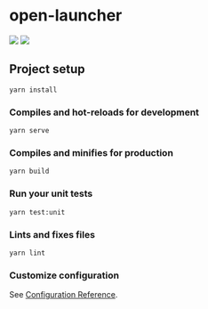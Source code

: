 # open-launcher

<a href="https://codeclimate.com/github/sirussu/open-launcher/maintainability"><img src="https://api.codeclimate.com/v1/badges/4556a1baef9d1ac9d8a8/maintainability" /></a>
<a href="https://codeclimate.com/github/sirussu/open-launcher/test_coverage"><img src="https://api.codeclimate.com/v1/badges/4556a1baef9d1ac9d8a8/test_coverage" /></a>

## Project setup
```
yarn install
```

### Compiles and hot-reloads for development
```
yarn serve
```

### Compiles and minifies for production
```
yarn build
```

### Run your unit tests
```
yarn test:unit
```

### Lints and fixes files
```
yarn lint
```

### Customize configuration
See [Configuration Reference](https://cli.vuejs.org/config/).
